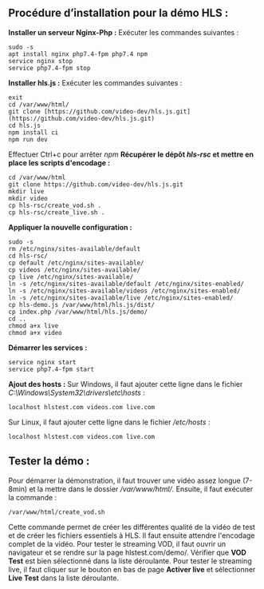 ## **Procédure d’installation pour la démo HLS :**

**Installer un serveur Nginx-Php :**
Exécuter les commandes suivantes :

    sudo -s
    apt install nginx php7.4-fpm php7.4 npm
    service nginx stop
    service php7.4-fpm stop

**Installer hls.js :**
Exécuter les commandes suivantes :

    exit
    cd /var/www/html/
    git clone [https://github.com/video-dev/hls.js.git](https://github.com/video-dev/hls.js.git)
    cd hls.js
    npm install ci
    npm run dev

Effectuer Ctrl+c pour arrêter *npm*
**Récupérer le dépôt *hls-rsc* et mettre en place les scripts d'encodage :**

    cd /var/www/html
    git clone https://github.com/video-dev/hls.js.git
    mkdir live
    mkdir video
    cp hls-rsc/create_vod.sh .
    cp hls-rsc/create_live.sh .
**Appliquer la nouvelle configuration :**

    sudo -s
    rm /etc/nginx/sites-available/default
    cd hls-rsc/
    cp default /etc/nginx/sites-available/
    cp videos /etc/nginx/sites-available/
    cp live /etc/nginx/sites-available/
    ln -s /etc/nginx/sites-available/default /etc/nginx/sites-enabled/
    ln -s /etc/nginx/sites-available/videos /etc/nginx/sites-enabled/
    ln -s /etc/nginx/sites-available/live /etc/nginx/sites-enabled/
    cp hls-demo.js /var/www/html/hls.js/dist/
    cp index.php /var/www/html/hls.js/demo/
    cd ..
    chmod a+x live
    chmod a+x video
   **Démarrer les services :**
   

    service nginx start
    service php7.4-fpm start
**Ajout des hosts :**
Sur Windows, il faut ajouter cette ligne dans le fichier *C:\Windows\System32\drivers\etc\hosts* :

    localhost hlstest.com videos.com live.com
  Sur Linux, il faut ajouter cette ligne dans le fichier */etc/hosts* :

    localhost hlstest.com videos.com live.com

## Tester la démo :
Pour démarrer la démonstration, il faut trouver une vidéo assez longue (7-8min) et la mettre dans le dossier */var/www/html/*. Ensuite, il faut exécuter la commande :

    /var/www/html/create_vod.sh
Cette commande permet de créer les différentes qualité de la vidéo de test et de créer les fichiers essentiels à HLS. Il faut ensuite attendre l'encodage complet de la vidéo.
Pour tester le streaming VOD, il faut ouvrir un navigateur et se rendre sur la page hlstest.com/demo/. Vérifier que **VOD Test** est bien sélectionné dans la liste déroulante.
Pour tester le streaming live, il faut cliquer sur le bouton en bas de page **Activer live** et sélectionner **Live Test** dans la liste déroulante.
